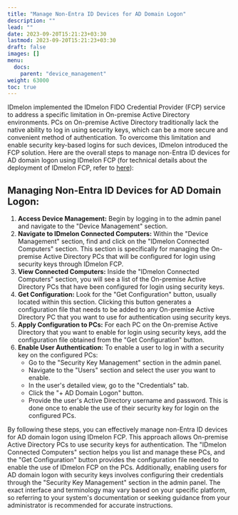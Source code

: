 ```yaml
---
title: "Manage Non-Entra ID Devices for AD Domain Logon"
description: ""
lead: ""
date: 2023-09-20T15:21:23+03:30
lastmod: 2023-09-20T15:21:23+03:30
draft: false
images: []
menu:
  docs:
    parent: "device_management"
weight: 63000
toc: true
---
```


IDmelon implemented the IDmelon FIDO Credential Provider (FCP) service to address a specific limitation in On-premise Active Directory environments. PCs on On-premise Active Directory traditionally lack the native ability to log in using security keys, which can be a more secure and convenient method of authentication. To overcome this limitation and enable security key-based logins for such devices, IDmelon introduced the FCP solution. Here are the overall steps to manage non-Entra ID devices for AD domain logon using IDmelon FCP (for technical details about the deployment of IDmelon FCP, refer to [here](/docs/for_administrators/windows_passwordless_deployment/nonentra_id_local_and_onpremise_domain_logon)):  

## Managing Non-Entra ID Devices for AD Domain Logon:  

1. **Access Device Management:** Begin by logging in to the admin panel and navigate to the "Device Management" section.  
2. **Navigate to IDmelon Connected Computers:** Within the "Device Management" section, find and click on the "IDmelon Connected Computers" section. This section is specifically for managing the On-premise Active Directory PCs that will be configured for login using security keys through IDmelon FCP.  
3. **View Connected Computers:** Inside the "IDmelon Connected Computers" section, you will see a list of the On-premise Active Directory PCs that have been configured for login using security keys.  
4. **Get Configuration:** Look for the "Get Configuration" button, usually located within this section. Clicking this button generates a configuration file that needs to be added to any On-premise Active Directory PC that you want to use for authentication using security keys.  
5. **Apply Configuration to PCs:** For each PC on the On-premise Active Directory that you want to enable for login using security keys, add the configuration file obtained from the "Get Configuration" button.  
6. **Enable User Authentication:** To enable a user to log in with a security key on the configured PCs:  
    - Go to the "Security Key Management" section in the admin panel.  
    - Navigate to the "Users" section and select the user you want to enable.  
    - In the user's detailed view, go to the "Credentials" tab.  
    - Click the "+ AD Domain Logon" button.  
    - Provide the user's Active Directory username and password. This is done once to enable the use of their security key for login on the configured PCs.  

By following these steps, you can effectively manage non-Entra ID devices for AD domain logon using IDmelon FCP. This approach allows On-premise Active Directory PCs to use security keys for authentication. The "IDmelon Connected Computers" section helps you list and manage these PCs, and the "Get Configuration" button provides the configuration file needed to enable the use of IDmelon FCP on the PCs. Additionally, enabling users for AD domain logon with security keys involves configuring their credentials through the "Security Key Management" section in the admin panel. The exact interface and terminology may vary based on your specific platform, so referring to your system's documentation or seeking guidance from your administrator is recommended for accurate instructions.  
